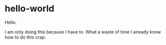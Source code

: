# hello-world

Hello.

I am only doing this because I have to. 
What a waste of time I already know how to do this crap.
